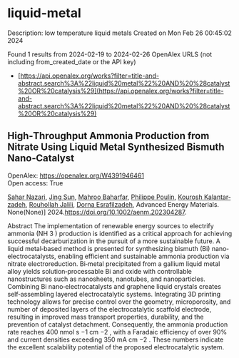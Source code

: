 # liquid-metal
Description: low temperature liquid metals
Created on Mon Feb 26 00:45:02 2024

Found 1 results from 2024-02-19 to 2024-02-26
OpenAlex URLS (not including from_created_date or the API key)
- [https://api.openalex.org/works?filter=title-and-abstract.search%3A%22liquid%20metal%22%20AND%20%28catalyst%20OR%20catalysis%29](https://api.openalex.org/works?filter=title-and-abstract.search%3A%22liquid%20metal%22%20AND%20%28catalyst%20OR%20catalysis%29)

## High‐Throughput Ammonia Production from Nitrate Using Liquid Metal Synthesized Bismuth Nano‐Catalyst   

OpenAlex: https://openalex.org/W4391946461    
Open access: True
    
[Sahar Nazari](https://openalex.org/A5002833522), [Jing Sun](https://openalex.org/A5028910777), [Mahroo Baharfar](https://openalex.org/A5074034078), [Philippe Poulin](https://openalex.org/A5079510232), [Kourosh Kalantar‐zadeh](https://openalex.org/A5067220816), [Rouhollah Jalili](https://openalex.org/A5032822192), [Dorna Esrafilzadeh](https://openalex.org/A5074770372), Advanced Energy Materials. None(None)] 2024.https://doi.org/10.1002/aenm.202304287.
    
Abstract The implementation of renewable energy sources to electrify ammonia (NH 3 ) production is identified as a critical approach for achieving successful decarburization in the pursuit of a more sustainable future. A liquid metal‐based method is presented for synthesizing bismuth (Bi) nano‐electrocatalysts, enabling efficient and sustainable ammonia production via nitrate electroreduction. Bi‐metal precipitated from a gallium liquid metal alloy yields solution‐processable Bi and oxide with controllable nanostructures such as nanosheets, nanotubes, and nanoparticles. Combining Bi nano‐electrocatalysts and graphene liquid crystals creates self‐assembling layered electrocatalytic systems. Integrating 3D printing technology allows for precise control over the geometry, microporosity, and number of deposited layers of the electrocatalytic scaffold electrode, resulting in improved mass transport properties, durability, and the prevention of catalyst detachment. Consequently, the ammonia production rate reaches 400 nmol s −1 cm −2 , with a Faradaic efficiency of over 90% and current densities exceeding 350 mA cm −2 . These numbers indicate the excellent scalability potential of the proposed electrocatalytic system.    

    
